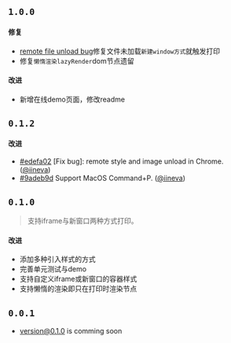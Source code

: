 ## `1.0.0`

#### 修复
- [remote file unload bug](https://github.com/hanzhangyu/rc-print/issues/2)修复文件未加载`新建window方式`就触发打印
- 修复`懒惰渲染lazyRender`dom节点遗留

#### 改进
- 新增在线demo页面，修改readme

## `0.1.2`

#### 改进
- [#edefa02](https://github.com/hanzhangyu/rc-print/commit/edefa02) [Fix bug]: remote style and image unload in Chrome. ([@iineva](https://github.com/iineva))
- [#9adeb9d](https://github.com/hanzhangyu/rc-print/commit/9adeb9d) Support MacOS Command+P. ([@iineva](https://github.com/iineva))

## `0.1.0`

> 支持iframe与新窗口两种方式打印。

#### 改进
- 添加多种引入样式的方式
- 完善单元测试与demo
- 支持自定义iframe或新窗口的容器样式
- 支持懒惰的渲染即只在打印时渲染节点

## `0.0.1`

- version@0.1.0 is comming soon
